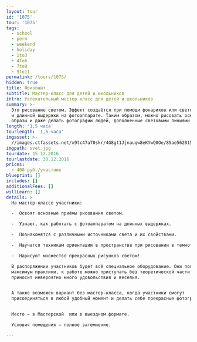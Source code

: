 ```yaml
---
layout: tour
id: '1075'
tour: '1075'
tags:
  - school
  - perm
  - weekend
  - holiday
  - 1to3
  - 4to6
  - 7to8
  - 9to11
permalink: /tours/1075/
hidden: true
title: Фризлайт
subtitle: Мастер-класс для детей и школьников
intro: Увлекательный мастер класс для детей и школьников
summary: >-
  Это рисование светом. Эффект создаётся при помощи фонариков или световых мечей
  и длинной выдержки на фотоаппарате. Таким образом, можно рисовать осмысленные
  образы и даже делать фотографии людей, дополненные световыми линиями.
length: '1,5 часа'
tourlength: '1,5 часа'
imgasset: >-
  //images.ctfassets.net/x9tc47a70skr/4G8gt1Jjnauqw8eKYwQ0Oe/85ae56281540a3e417025a3829c974c4/svet.jpg
imgpath: svet.jpg
tourdate: 15.12.2016
tourlastdate: 30.12.2016
prices:
  - 400 руб./участник
blueprint: []
includes: []
additionalFees: []
willLearn: []
details: >
  На мастер-классе участники:

  -  Освоят основные приёмы рисования светом.

  -  Узнают, как работать с фотоаппаратом на длинных выдержках.

  -  Познакомятся с различными источниками света и их свойствами.

  -  Научатся техникам ориентации в пространстве при рисовании в темноте.

  -  Нарисуют множество прекрасных рисунков светом!

  В распоряжении участников будет всё специальное оборудование. Они получат
  максимум практики, к работе можно приступать без теоретической части. Это
  приносит невероятно много удовольствия и веселья.


  А также возможен вариант без мастер-класса, когда участники смогут
  присоединяться в любой удобный момент и делать себе прекрасные фотографии.


  Место – в Мастерской  или в выездном формате. 

  Условия помещения – полное затемнение.

---
```

